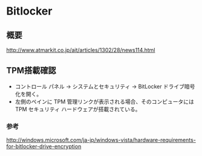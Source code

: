 ﻿# Bitlocker

## 概要
http://www.atmarkit.co.jp/ait/articles/1302/28/news114.html

## TPM搭載確認

- コントロール パネル -> システムとセキュリティ -> BitLocker ドライブ暗号化を開く。
- 左側のペインに TPM 管理リンクが表示される場合、そのコンピュータには TPM セキュリティ ハードウェアが搭載されている。

### 参考
http://windows.microsoft.com/ja-jp/windows-vista/hardware-requirements-for-bitlocker-drive-encryption

